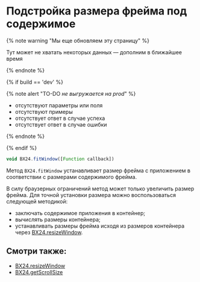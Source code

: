 # Подстройка размера фрейма под содержимое

{% note warning "Мы еще обновляем эту страницу" %}

Тут может не хватать некоторых данных — дополним в ближайшее время

{% endnote %}

{% if build == 'dev' %}

{% note alert "TO-DO _не выгружается на prod_" %}

- отсутствуют параметры или поля
- отсутствуют примеры
- отсутствует ответ в случае успеха
- отсутствует ответ в случае ошибки

{% endnote %}

{% endif %}

```js
void BX24.fitWindow([Function callback])
```

Метод `BX24.fitWindow` устанавливает размер фрейма с приложением в соответствии с размерами содержимого фрейма.

В силу браузерных ограничений метод может только увеличить размер фрейма. Для точной установки размера можно воспользоваться следующей методикой:

- заключать содержимое приложения в контейнер;
- вычислять размеры контейнера;
- устанавливать размеры фрейма исходя из размеров контейнера через [BX24.resizeWindow](./bx24-resize-window.md).

## Смотри также:

- [BX24.resizeWindow](./bx24-resize-window.md)
- [BX24.getScrollSize](./bx24-get-scroll-size.md)